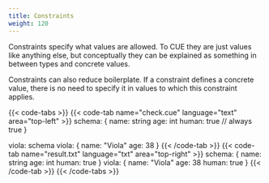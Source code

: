 ```yaml
---
title: Constraints
weight: 120
---
```


Constraints specify what values are allowed.
To CUE they are just values like anything else,
but conceptually they can be explained as something in between types and concrete values.

Constraints can also reduce boilerplate.
If a constraint defines a concrete value, there is no need
to specify it in values to which this constraint applies.

{{< code-tabs >}}
{{< code-tab name="check.cue" language="text"  area="top-left" >}}
schema: {
	name:  string
	age:   int
	human: true // always true
}

viola: schema
viola: {
	name: "Viola"
	age:  38
}
{{< /code-tab >}}
{{< code-tab name="result.txt" language="txt"  area="top-right" >}}
schema: {
    name:  string
    age:   int
    human: true
}
viola: {
    name:  "Viola"
    age:   38
    human: true
}
{{< /code-tab >}}
{{< /code-tabs >}}
